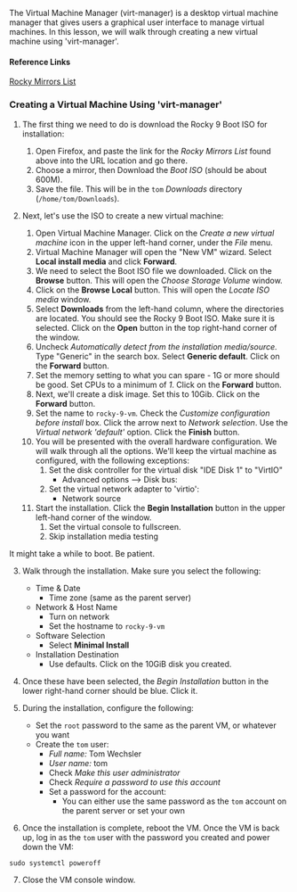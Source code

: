 The Virtual Machine Manager (virt-manager) is a desktop virtual machine manager that gives users a graphical user interface to manage virtual machines.  In this lesson, we will walk through creating a new virtual machine using 'virt-manager'.

#### Reference Links

[Rocky Mirrors List](https://mirror.puzzle.ch/rockylinux/9.3/isos/x86_64/)

### Creating a Virtual Machine Using 'virt-manager'

1. The first thing we need to do is download the Rocky 9 Boot ISO for installation:
    1. Open Firefox, and paste the link for the *Rocky Mirrors List* found above into the URL location and go there.  
    2. Choose a mirror, then Download the *Boot ISO* (should be about 600M).  
    3. Save the file.  This will be in the `tom` *Downloads* directory (`/home/tom/Downloads`).

2. Next, let's use the ISO to create a new virtual machine:

    1. Open Virtual Machine Manager.  Click on the *Create a new virtual machine* icon in the upper left-hand corner, under the *File* menu.
    2. Virtual Machine Manager will open the "New VM" wizard.  Select **Local install media** and click **Forward**.
    3. We need to select the Boot ISO file we downloaded.  Click on the **Browse** button.  This will open the *Choose Storage Volume* window.
    4. Click on the **Browse Local** button.  This will open the *Locate ISO media* window.
    5. Select **Downloads** from the left-hand column, where the directories are located.  You should see the Rocky 9 Boot ISO.  Make sure it is selected.  Click on the **Open** button in the top right-hand corner of the window.
    6. Uncheck *Automatically detect from the installation media/source.*  Type "Generic" in the search box.  Select **Generic default**.  Click on the **Forward** button.
    7. Set the memory setting to what you can spare - 1G or more should be good.  Set CPUs to a minimum of *1*.  Click on the **Forward** button.
    8. Next, we'll create a disk image.  Set this to 10Gib.  Click on the **Forward** button.
    9. Set the name to `rocky-9-vm`.  Check the *Customize configuration before install* box.  Click the arrow next to *Network selection*.  Use the *Virtual network 'default'* option.  Click the **Finish** button.
    10. You will be presented with the overall hardware configuration.  We will walk through all the options.  We'll keep the virtual machine as configured, with the following exceptions:
        1. Set the disk controller for the virtual disk "IDE Disk 1" to "VirtIO"
            - Advanced options --> Disk bus:
        3. Set the virtual network adapter to 'virtio':
            - Network source
    11. Start the installation.  Click the **Begin Installation** button in the upper left-hand corner of the window.
        1. Set the virtual console to fullscreen.
        2. Skip installation media testing
 
 It might take a while to boot.  Be patient.

3. Walk through the installation.  Make sure you select the following:

    - Time & Date
      - Time zone (same as the parent server)
    - Network & Host Name
      - Turn on network
      - Set the hostname to `rocky-9-vm`
    - Software Selection
      - Select **Minimal Install**
    - Installation Destination
      - Use defaults.  Click on the 10GiB disk you created.

4. Once these have been selected, the *Begin Installation* button in the lower right-hand corner should be blue.  Click it.

5. During the installation, configure the following:
    - Set the `root` password to the same as the parent VM, or whatever you want
    - Create the `tom` user:
      - *Full name:* Tom Wechsler
      - *User name:* tom
      - Check *Make this user administrator*
      - Check *Require a password to use this account*
      - Set a password for the account:
        - You can either use the same password as the `tom` account on the parent server or set your own

6. Once the installation is complete, reboot the VM.  Once the VM is back up, log in as the `tom` user with the password you created and power down the VM:
```
sudo systemctl poweroff
```
7. Close the VM console window.